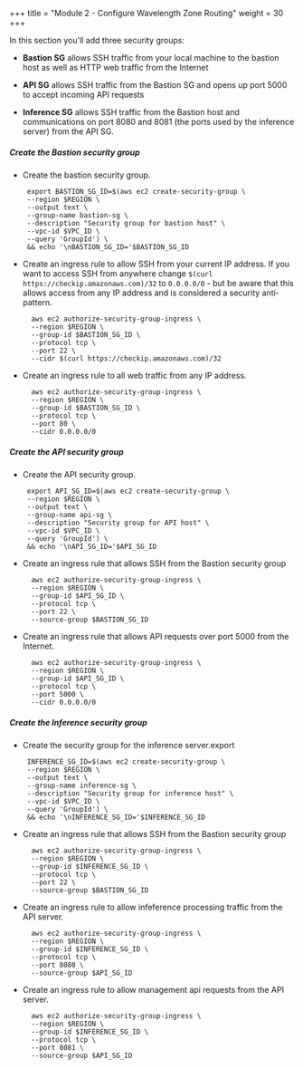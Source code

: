 +++
title = "Module 2 - Configure Wavelength Zone Routing"
weight = 30
+++

In this section you'll add three security groups:

-   **Bastion SG** allows SSH traffic from your local machine to the
    bastion host as well as HTTP web traffic from the Internet

-   **API SG** allows SSH traffic from the Bastion SG and opens up port
    5000 to accept incoming API requests

-   **Inference SG** allows SSH traffic from the Bastion host and
    communications on port 8080 and 8081 (the ports used by the
    inference server) from the API SG.

##### Create the Bastion security group

*  Create the bastion security group.

        export BASTION_SG_ID=$(aws ec2 create-security-group \
        --region $REGION \
        --output text \
        --group-name bastion-sg \
        --description "Security group for bastion host" \
        --vpc-id $VPC_ID \
        --query 'GroupId') \
        && echo '\nBASTION_SG_ID='$BASTION_SG_ID

* Create an ingress rule to allow SSH from your current IP address. If you want to access SSH from anywhere change `$(curl https://checkip.amazonaws.com)/32` to `0.0.0.0/0` - but be aware that this allows access from any IP address and is considered a security anti-pattern. 

        aws ec2 authorize-security-group-ingress \
        --region $REGION \
        --group-id $BASTION_SG_ID \
        --protocol tcp \
        --port 22 \
        --cidr $(curl https://checkip.amazonaws.com)/32

* Create an ingress rule to all web traffic from any IP address. 

        aws ec2 authorize-security-group-ingress \
        --region $REGION \
        --group-id $BASTION_SG_ID \
        --protocol tcp \
        --port 80 \
        --cidr 0.0.0.0/0

##### Create the API security group

*  Create the API security group.

        export API_SG_ID=$(aws ec2 create-security-group \
        --region $REGION \
        --output text \
        --group-name api-sg \
        --description "Security group for API host" \
        --vpc-id $VPC_ID \
        --query 'GroupId') \
        && echo '\nAPI_SG_ID='$API_SG_ID

* Create an ingress rule that allows SSH from the Bastion security group

        aws ec2 authorize-security-group-ingress \
        --region $REGION \
        --group-id $API_SG_ID \
        --protocol tcp \
        --port 22 \
        --source-group $BASTION_SG_ID

* Create an ingress rule that allows API requests over port 5000 from the Internet. 

        aws ec2 authorize-security-group-ingress \
        --region $REGION \
        --group-id $API_SG_ID \
        --protocol tcp \
        --port 5000 \
        --cidr 0.0.0.0/0

##### Create the Inference security group

*  Create the security group for the inference server.export 

        INFERENCE_SG_ID=$(aws ec2 create-security-group \
        --region $REGION \
        --output text \
        --group-name inference-sg \
        --description "Security group for inference host" \
        --vpc-id $VPC_ID \
        --query 'GroupId') \
        && echo '\nINFERENCE_SG_ID='$INFERENCE_SG_ID

* Create an ingress rule that allows SSH from the Bastion security group

        aws ec2 authorize-security-group-ingress \
        --region $REGION \
        --group-id $INFERENCE_SG_ID \
        --protocol tcp \
        --port 22 \
        --source-group $BASTION_SG_ID

* Create an ingress rule to allow infeference processing traffic from the API server.

        aws ec2 authorize-security-group-ingress \
        --region $REGION \
        --group-id $INFERENCE_SG_ID \
        --protocol tcp \
        --port 8080 \
        --source-group $API_SG_ID

* Create an ingress rule to allow management api requests from the API server.

        aws ec2 authorize-security-group-ingress \
        --region $REGION \
        --group-id $INFERENCE_SG_ID \
        --protocol tcp \
        --port 8081 \
        --source-group $API_SG_ID
